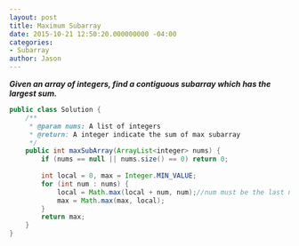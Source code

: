 ```yaml
---
layout: post
title: Maximum Subarray
date: 2015-10-21 12:50:20.000000000 -04:00
categories:
- Subarray
author: Jason
---
```

<p><strong><em>Given an array of integers, find a contiguous subarray which has the largest sum.</em></strong></p>


``` java
public class Solution {
    /**
     * @param nums: A list of integers
     * @return: A integer indicate the sum of max subarray
     */ 
    public int maxSubArray(ArrayList<integer> nums) {
        if (nums == null || nums.size() == 0) return 0;
        
        int local = 0, max = Integer.MIN_VALUE;
        for (int num : nums) {
            local = Math.max(local + num, num);//num must be the last number in local
            max = Math.max(max, local);
        }
        return max;
    }
}
```
